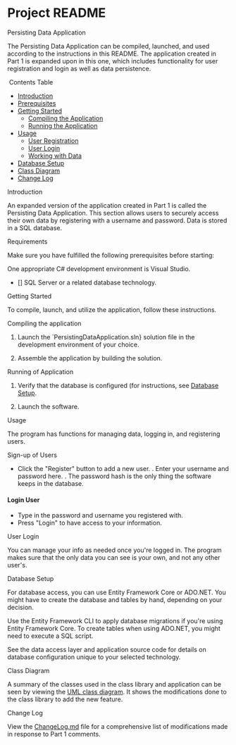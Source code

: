# Project README
 Persisting Data Application

The Persisting Data Application can be compiled, launched, and used according to the instructions in this README. The application created in Part 1 is expanded upon in this one, which includes functionality for user registration and login as well as data persistence.

 Contents Table

- [Introduction](#introduction)
- [Prerequisites](#prerequisites)
- [Getting Started](#getting-started)
  - [Compiling the Application](#compiling-the-application)
  - [Running the Application](#running-the-application)
- [Usage](#usage)
  - [User Registration](#user-registration)
  - [User Login](#user-login)
  - [Working with Data](#working-with-data)
- [Database Setup](#database-setup)
- [Class Diagram](#class-diagram)
- [Change Log](#change-log)

Introduction

An expanded version of the application created in Part 1 is called the Persisting Data Application. This section allows users to securely access their own data by registering with a username and password. Data is stored in a SQL database.

Requirements

Make sure you have fulfilled the following prerequisites before starting:

One appropriate C# development environment is Visual Studio.
- [] SQL Server or a related database technology.

Getting Started

To compile, launch, and utilize the application, follow these instructions.

Compiling the application

1. Launch the `PersistingDataApplication.sln} solution file in the development environment of your choice.

2. Assemble the application by building the solution.

Running of Application 

1. Verify that the database is configured (for instructions, see [Database Setup](#database-setup).

2. Launch the software.

Usage

The program has functions for managing data, logging in, and registering users.

Sign-up of Users

- Click the "Register" button to add a new user.
. Enter your username and password here.
. The password hash is the only thing the software keeps in the database.

#### Login User

- Type in the password and username you registered with.
- Press "Login" to have access to your information.

User Login

You can manage your info as needed once you're logged in. The program makes sure that the only data you can see is your own, and not any other user's.

Database Setup 

For database access, you can use Entity Framework Core or ADO.NET. You might have to create the database and tables by hand, depending on your decision.

Use the Entity Framework CLI to apply database migrations if you're using Entity Framework Core. To create tables when using ADO.NET, you might need to execute a SQL script.

See the data access layer and application source code for details on database configuration unique to your selected technology.

Class Diagram

A summary of the classes used in the class library and application can be seen by viewing the [UML class diagram](uml_class_diagram.pdf). It shows the modifications done to the class library to add the new feature.

Change Log 

View the [ChangeLog.md](ChangeLog.md) file for a comprehensive list of modifications made in response to Part 1 comments.
